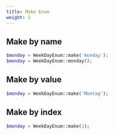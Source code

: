 ```yaml
---
title: Make Enum
weight: 2
---
```


## Make by name

```php
$monday = WeekDayEnum::make('monday');
$monday = WeekDayEnum::monday();
```

## Make by value

```php
$monday = WeekDayEnum::make('Montag');
```

## Make by index

```php
$monday = WeekDayEnum::make(1);
```
